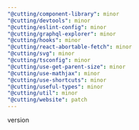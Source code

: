 ```yaml
---
"@cutting/component-library": minor
"@cutting/devtools": minor
"@cutting/eslint-config": minor
"@cutting/graphql-explorer": minor
"@cutting/hooks": minor
"@cutting/react-abortable-fetch": minor
"@cutting/svg": minor
"@cutting/tsconfig": minor
"@cutting/use-get-parent-size": minor
"@cutting/use-mathjax": minor
"@cutting/use-shortcuts": minor
"@cutting/useful-types": minor
"@cutting/util": minor
"@cutting/website": patch
---
```


version
